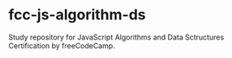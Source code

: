 # fcc-js-algorithm-ds
Study repository for JavaScript Algorithms and Data Sctructures Certification by freeCodeCamp.
